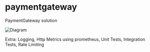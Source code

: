 # paymentgateway
PaymentGateway solution

![Diagram](https://user-images.githubusercontent.com/7387388/220120476-897c3237-073f-4c6f-93eb-0fbe7954b78c.jpg)

Extra:
Logging,
Http Metrics using prometheus,
Unit Tests,
Integration Tests,
Rate Limiting
